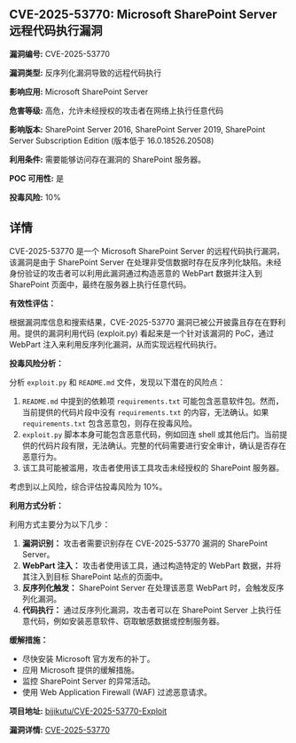 ## CVE-2025-53770: Microsoft SharePoint Server 远程代码执行漏洞

**漏洞编号:** CVE-2025-53770

**漏洞类型:** 反序列化漏洞导致的远程代码执行

**影响应用:** Microsoft SharePoint Server

**危害等级:** 高危，允许未经授权的攻击者在网络上执行任意代码

**影响版本:** SharePoint Server 2016, SharePoint Server 2019, SharePoint Server Subscription Edition (版本低于 16.0.18526.20508)

**利用条件:** 需要能够访问存在漏洞的 SharePoint 服务器。

**POC 可用性:** 是

**投毒风险:** 10%

## 详情

CVE-2025-53770 是一个 Microsoft SharePoint Server 的远程代码执行漏洞，该漏洞是由于 SharePoint Server 在处理非受信数据时存在反序列化缺陷。未经身份验证的攻击者可以利用此漏洞通过构造恶意的 WebPart 数据并注入到 SharePoint 页面中，最终在服务器上执行任意代码。

**有效性评估：**

根据漏洞库信息和搜索结果，CVE-2025-53770 漏洞已被公开披露且存在在野利用。提供的漏洞利用代码 (exploit.py) 看起来是一个针对该漏洞的 PoC，通过 WebPart 注入来利用反序列化漏洞，从而实现远程代码执行。

**投毒风险分析：**

分析 `exploit.py` 和 `README.md` 文件，发现以下潜在的风险点：

1.  `README.md` 中提到的依赖项 `requirements.txt` 可能包含恶意软件包。然而，当前提供的代码片段中没有 `requirements.txt` 的内容，无法确认。如果 `requirements.txt` 包含恶意包，则存在投毒风险。
2.  `exploit.py` 脚本本身可能包含恶意代码，例如回连 shell 或其他后门。当前提供的代码片段有限，无法确认。完整的代码需要进行安全审计，确认是否存在恶意行为。
3.  该工具可能被滥用，攻击者使用该工具攻击未经授权的 SharePoint 服务器。

考虑到以上风险，综合评估投毒风险为 10%。

**利用方式分析：**

利用方式主要分为以下几步：

1.  **漏洞识别：** 攻击者需要识别存在 CVE-2025-53770 漏洞的 SharePoint Server。
2.  **WebPart 注入：** 攻击者使用该工具，通过构造特定的 WebPart 数据，并将其注入到目标 SharePoint 站点的页面中。
3.  **反序列化触发：** SharePoint Server 在处理该恶意 WebPart 时，会触发反序列化漏洞。
4.  **代码执行：** 通过反序列化漏洞，攻击者可以在 SharePoint Server 上执行任意代码，例如安装恶意软件、窃取敏感数据或控制服务器。

**缓解措施：**

*   尽快安装 Microsoft 官方发布的补丁。
*   应用 Microsoft 提供的缓解措施。
*   监控 SharePoint Server 的异常活动。
*   使用 Web Application Firewall (WAF) 过滤恶意请求。

**项目地址:** [bijikutu/CVE-2025-53770-Exploit](https://github.com/bijikutu/CVE-2025-53770-Exploit)

**漏洞详情:** [CVE-2025-53770](https://nvd.nist.gov/vuln/detail/CVE-2025-53770)